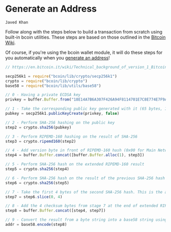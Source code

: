 # Generate an Address

```post-author
Javed Khan
```
Follow along with the steps below to build a transaction from scratch using built-in bcoin utilities. These steps are based on those outlined in the [Bitcoin Wiki](https://en.bitcoin.it/wiki/Technical_background_of_version_1_Bitcoin_addresses).

Of course, if you're using the bcoin wallet module, it will do these steps for you automatically when you [generate an address](../api-docs/index.html#generate-receiving-address)!

```javascript
// https://en.bitcoin.it/wiki/Technical_background_of_version_1_Bitcoin_addresses

secp256k1 = require("bcoin/lib/crypto/secp256k1")
crypto = require("bcoin/lib/crypto")
base58 = require("bcoin/lib/utils/base58")

// 0 - Having a private ECDSA key
privkey = buffer.Buffer.from("18E14A7B6A307F426A94F8114701E7C8E774E7F9A47E2C2035DB29A206321725", "hex")

// 1 - Take the corresponding public key generated with it (65 bytes, 1 byte 0x04, 32 bytes corresponding to X coordinate, 32 bytes corresponding to Y coordinate)
pubkey = secp256k1.publicKeyCreate(privkey, false)

// 2 - Perform SHA-256 hashing on the public key
step2 = crypto.sha256(pubkey)

// 3 - Perform RIPEMD-160 hashing on the result of SHA-256
step3 = crypto.ripemd160(step2)

// 4 - Add version byte in front of RIPEMD-160 hash (0x00 for Main Network)
step4 = buffer.Buffer.concat([buffer.Buffer.alloc(1), step3])

// 5 - Perform SHA-256 hash on the extended RIPEMD-160 result
step5 = crypto.sha256(step4)

// 6 - Perform SHA-256 hash on the result of the previous SHA-256 hash
step6 = crypto.sha256(step5)

// 7 - Take the first 4 bytes of the second SHA-256 hash. This is the address checksum
step7 = step6.slice(0, 4)

// 8 - Add the 4 checksum bytes from stage 7 at the end of extended RIPEMD-160 hash from stage 4. This is the 25-byte binary Bitcoin Address.
step8 = buffer.Buffer.concat([step4, step7])

// 9 - Convert the result from a byte string into a base58 string using Base58Check encoding. This is the most commonly used Bitcoin Address format
addr = base58.encode(step8)
```